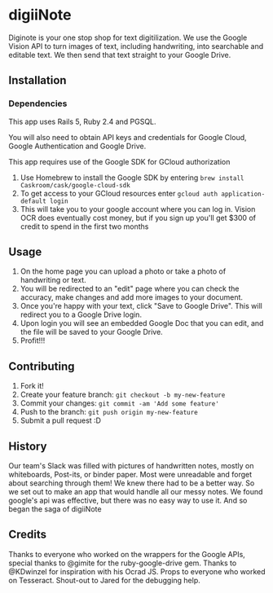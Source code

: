 # digiiNote
Diginote is your one stop shop for text digitilization. We use the Google Vision API to turn images of text, including handwriting, into searchable and editable text. We then send that text straight to your Google Drive.
## Installation
### Dependencies
This app uses Rails 5, Ruby 2.4 and PGSQL.

You will also need to obtain API keys and credentials for Google Cloud, Google Authentication and Google Drive.

This app requires use of the Google SDK for GCloud authorization
1. Use Homebrew to install the Google SDK by entering `` brew install Caskroom/cask/google-cloud-sdk ``
2. To get access to your GCloud resources enter `` gcloud auth application-default login ``
3. This will take you to your google account where you can log in. Vision OCR does eventually cost money, but if you sign up you'll get $300 of credit to spend in the first two months
## Usage
1. On the home page you can upload a photo or take a photo of handwriting or text.
2. You will be redirected to an "edit" page where you can check the accuracy, make changes and add more images to your document.
3. Once you're happy with your text, click "Save to Google Drive". This will redirect you to a Google Drive login.
4. Upon login you will see an embedded Google Doc that you can edit, and the file will be saved to your Google Drive.
5. Profit!!!
## Contributing
1. Fork it!
2. Create your feature branch: `git checkout -b my-new-feature`
3. Commit your changes: `git commit -am 'Add some feature'`
4. Push to the branch: `git push origin my-new-feature`
5. Submit a pull request :D
## History
Our team's Slack was filled with pictures of handwritten notes, mostly on whiteboards, Post-its, or binder paper. Most were unreadable and forget about searching through them! We knew there had to  be a better way. So we set out to make an app that would handle all our messy notes. We found google's api was effective, but there was no easy way to use it. And so began the saga of digiiNote
## Credits
Thanks to everyone who worked on the wrappers for the Google APIs, special thanks to @gimite for the ruby-google-drive gem. Thanks to @KDwinzel for inspiration with his Ocrad JS. Props to everyone who worked on Tesseract. Shout-out to Jared for the debugging help. 
